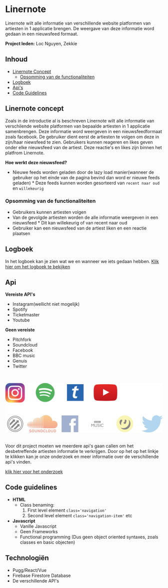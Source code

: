 # Linernote
Linernote wilt alle informatie van verschillende website platformen van artiesten in 1 applicatie brengen. De weergave van deze informatie word gedaan in een nieuwsfeed formaat.

**Project leden:** Loc Nguyen, Zekkie

## Inhoud
* [Linernote Concept](#linernote-concept)
   * [Opsomming van de functionaliteiten](#opsomming-van-de-functionaliteiten)
* [Logboek](#logboek)
* [Api's](#api)
* [Code Guidelines](#code-guidelines)

## Linernote concept
Zoals in de introductie al is beschreven Linernote wilt alle informatie van verschilende website platformen van bepaalde artiesten in 1 applicatie samenbrengen. Deze informatie word weergeven in een nieuwsfeedformaat zoals facebook. De gebruiker dient eerst de artiesten te volgen om deze in zijn/haar niewsfeed te zien. Gebruikers kunnen reageren en likes geven onder elke nieuwsfeed van de artiest. Deze reactie's en likes zijn binnen het platfrom Linernote.

**Hoe werkt deze nieuwsfeed?**
* Nieuwe feeds worden geladen door de lazy load manier(wanneer de gebruiker op het einde van de pagina bevind dan word er nieuwe feeds geladen)
        * Deze feeds kunnen worden gesorteerd van `recent naar oud` en `willekeurig`

### Opsomming van de functionaliteiten
* Gebruikers kunnen artiesten volgen
* Van de gevolgde artiesten worden de alle informatie weergeven in een nieuwsfeed
        * Dit kan willekeurig of van recent naar oud
* Gebruiker kan een nieuwsfeed van de artiest liken en een reactie plaatsen

## Logboek
In het logboek kan je zien wat we en wanneer we iets gedaan hebben. [Klik hier om het logboek te bekijken](https://docs.google.com/document/d/1ecozMUHAtfIAY_AT3nCICShaaCL3TvpFQxL60df6N6w/edit?usp=sharing)
## Api
**Vereiste API's**
*   Instagram(wellicht niet mogelijk)
*   Spotify
*   Ticketmaster
*   Youtube

**Geen vereiste**
*   Pitchfork
*   Soundcloud
*   Facebook
*   BBC music
*   Genuis
*   Twitter
<br>

![Api's](./images/README/apis.png)

<br>
Voor dit project moeten we meerdere api's gaan callen om het desbetreffende artiesten informatie te verkrijgen. Door op het op het linkje te klikken kan je onze onderzoek en meer informatie over de verschillende api's vinden.  

[klik hier voor het onderzoek](https://docs.google.com/document/d/1qSwu_EqZyPMEuGU0jxgUnqHFw8AXY1QPlf9dYNw61aA/edit?usp=sharing)


## Code guidelines
*   **HTML**
    *   Class benaming: 
        1.  First level element `class='navigation'`
        2.  Second level element `class='navigation-item'` etc
*   **Javascript**
    *   Vanille Javascript
    *   Geen Frameworks
    *   Functional programming (Dus geen object oriented syntaxes, zoals classes en basic objecten)

## Technologiën
*   Pugg/React/Vue
*   Firebase Firestore Database
*   De verschillende API's